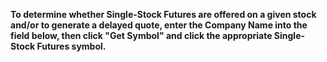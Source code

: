 **To determine whether Single-Stock Futures are offered on a given stock and/or to generate a delayed quote, enter the Company Name into the field below, then click "Get Symbol" and click the appropriate Single-Stock Futures symbol.**